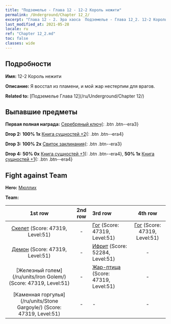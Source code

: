 ```yaml
---
title: "Подземелье - Глава 12 - 12-2 Король нежити"
permalink: /Underground/Chapter 12_2/
excerpt: "Глава 12 - 2. Эра хаоса  Подземелье - Глава 12_2. 12-2 Король нежити"
last_modified_at: 2021-05-28
locale: ru
ref: "Chapter 12_2.md"
toc: false
classes: wide
---
```


## Подробности

 **Имя:** 12-2 Король нежити

 **Описание:** Я восстал из пламени, и мой жар нестерпим для врагов.

 **Related to:** [Подземелье Глава 12](/ru/Underground/Chapter 12/)

## Выпавшие предметы

 **Первая полная награда:** [Серебряный ключ](/ItemsRU/con_693/){: .btn .btn--era3}

 **Drop 2:** **100% 1x** [Книга сущностей +2](/ItemsRU/mat_53/){: .btn .btn--era4}

 **Drop 3:** **100% 2x** [Свиток заклинания](/ItemsRU/con_694/){: .btn .btn--era3}

 **Drop 4:** **50% 0x** [Книга сущностей +1](/ItemsRU/mat_46/){: .btn .btn--era4}, **50% 1x** [Книга сущностей +1](/ItemsRU/mat_46/){: .btn .btn--era4}


## Fight against Team
 **Hero:** [Мюллих](/ru/heroes/Mullich/)

 **Team:**


  | 1st row | 2nd row | 3rd row | 4th row |
  |:----:|:----:|:----|:----:|
  | [Скелет](/ru/units/Skeleton/) (Score: 47319, Level:51)  | - | [Гог](/ru/units/Gog/) (Score: 47319, Level:51)  | [Гог](/ru/units/Gog/) (Score: 47319, Level:51)  |
  | [Демон](/ru/units/Demon/) (Score: 47319, Level:51)  | - | [Ифрит](/ru/units/Efreeti/) (Score: 52284, Level:51)  | - |
  | [Железный голем](/ru/units/Iron Golem/) (Score: 47319, Level:51)  | - | [Жар-птица](/ru/units/Firebird/) (Score: 47319, Level:51)  | - |
  | [Каменная горгулья](/ru/units/Stone Gargoyle/) (Score: 47319, Level:51)  | - | - | - |


